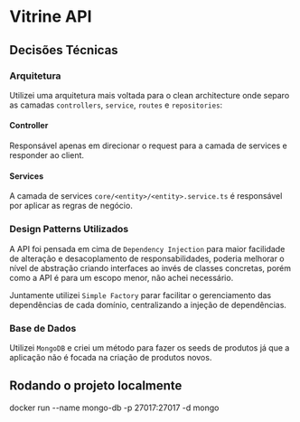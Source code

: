 # Vitrine API

## Decisões Técnicas

### Arquitetura

Utilizei uma arquitetura mais voltada para o clean architecture onde separo as 
camadas `controllers`, `service`, `routes` e `repositories`:

#### Controller

Responsável apenas em direcionar o request para a camada de services e responder ao client.

#### Services

A camada de services `core/<entity>/<entity>.service.ts` é responsável por aplicar
as regras de negócio.

### Design Patterns Utilizados

A API foi pensada em cima de `Dependency Injection` para maior facilidade de alteração e desacoplamento de responsabilidades, poderia melhorar o nível de abstração criando interfaces ao invés de classes concretas, porém como a API é para um escopo menor, não achei necessário.

Juntamente utilizei `Simple Factory` parar facilitar o gerenciamento das dependências de cada domínio, centralizando a injeção de dependências.

### Base de Dados

Utilizei `MongoDB` e criei um método para fazer os seeds de produtos já que a aplicação
não é focada na criação de produtos novos.

## Rodando o projeto localmente

docker run --name mongo-db -p 27017:27017 -d mongo